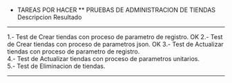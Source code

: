 * TAREAS POR HACER
** PRUEBAS DE ADMINISTRACION DE TIENDAS
Descripcion                                                           Resultado
--------------------------------------------------------------------- ---------------------

1.- Test de Crear tiendas con proceso de parametro de registro.       OK
2.- Test de Crear tiendas con proceso de parametros json.             OK
3.- Test de Actualizar tiendas con proceso de parametro de registro.  
4.- Test de Actualizar tiendas con proceso de parametros unitarios.   
5.- Test de Eliminacion de tiendas.                                    
--------------------------------------------------------------------- ---------------------
